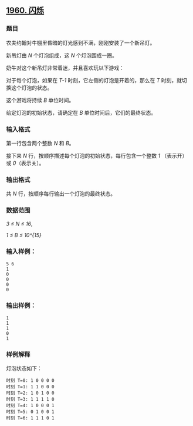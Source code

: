 ## [1960. 闪烁](https://www.acwing.com/problem/content/1962/)

### 题目

农夫约翰对牛棚里昏暗的灯光感到不满，刚刚安装了一个新吊灯。

新吊灯由 *N* 个灯泡组成，这 *N* 个灯泡围成一圈。

奶牛对这个新吊灯非常着迷，并且喜欢玩以下游戏：

对于每个灯泡，如果在 *T-1* 时刻，它左侧的灯泡是开着的，那么在 *T* 时刻，就切换这个灯泡的状态。

这个游戏将持续 *B* 单位时间。

给定灯泡的初始状态，请确定在 *B* 单位时间后，它们的最终状态。

### 输入格式

第一行包含两个整数 *N* 和 *B*。

接下来 *N* 行，按顺序描述每个灯泡的初始状态，每行包含一个整数 *1* （表示开）或 *0*（表示关）。

### 输出格式

共 *N* 行，按顺序每行输出一个灯泡的最终状态。

### 数据范围

*3 ≤ N ≤ 16*,

*1 ≤ B ≤ 10^{15}*

### 输入样例：

```
5 6
1
0
0
0
0
```

### 输出样例：

```
1
1
1
0
1
```

### 样例解释

灯泡状态如下：

```
时刻 T=0: 1 0 0 0 0
时刻 T=1: 1 1 0 0 0
时刻 T=2: 1 0 1 0 0
时刻 T=3: 1 1 1 1 0
时刻 T=4: 1 0 0 0 1
时刻 T=5: 0 1 0 0 1
时刻 T=6: 1 1 1 0 1
```
